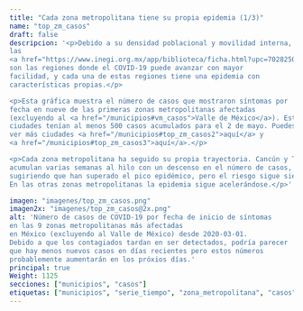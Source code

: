 ```yaml
---
title: "Cada zona metropolitana tiene su propia epidemia (1/3)"
name: "top_zm_casos"
draft: false
descripcion: '<p>Debido a su densidad poblacional y movilidad interna,
las
<a href="https://www.inegi.org.mx/app/biblioteca/ficha.html?upc=702825006792" target="_blank">zonas metropolitanas</a>
son las regiones donde el COVID-19 puede avanzar con mayor
facilidad, y cada una de estas regiones tiene una epidemia con
características propias.</p>

<p>Esta gráfica muestra el número de casos que mostraron síntomas por
fecha en nueve de las primeras zonas metropolitanas afectadas
(excluyendo al <a href="/municipios#vm_casos">Valle de México</a>). Estas
ciudades tenían al menos 500 casos acumulados para el 2 de mayo. Puedes
ver más ciudades <a href="/municipios#top_zm_casos2">aquí</a> y
<a href="/municipios#top_zm_casos3">aquí</a>.</p>

<p>Cada zona metropolitana ha seguido su propia trayectoria. Cancún y Tijuana
acumulan varias semanas al hilo con un descenso en el número de casos,
sugiriendo que han superado el pico epidémico, pero el riesgo sigue siendo alto.
En las otras zonas metropolitanas la epidemia sigue acelerándose.</p>'

imagen: "imagenes/top_zm_casos.png"
imagen2x: "imagenes/top_zm_casos@2x.png"
alt: 'Número de casos de COVID-19 por fecha de inicio de síntomas
en las 9 zonas metropolitanas más afectadas
en México (excluyendo al Valle de México) desde 2020-03-01.
Debido a que los contagiados tardan en ser detectados, podría parecer
que hay menos nuevos casos en días recientes pero estos números
probablemente aumentarán en los próxios días.'
principal: true
Weight: 1125
secciones: ["municipios", "casos"]
etiquetas: ["municipios", "serie_tiempo", "zona_metropolitana", "casos"]
---
```

